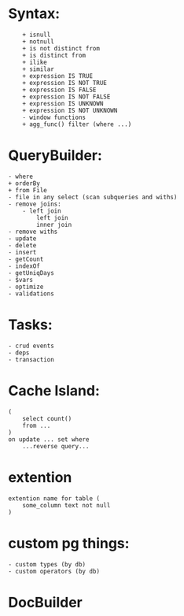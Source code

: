 # Syntax:
		+ isnull
		+ notnull
		+ is not distinct from
        + is distinct from
		+ ilike
		+ similar
		+ expression IS TRUE
		+ expression IS NOT TRUE
		+ expression IS FALSE
		+ expression IS NOT FALSE
		+ expression IS UNKNOWN
		+ expression IS NOT UNKNOWN
		- window functions
        + agg_func() filter (where ...)

# QueryBuilder:
    - where
    + orderBy
    + from File
    - file in any select (scan subqueries and withs)
    - remove joins:
        - left join
            left join
            inner join
    - remove withs
    - update
    - delete
    - insert
    - getCount
    - indexOf
    - getUniqDays
    - $vars
    - optimize
    - validations

# Tasks:
    - crud events
    - deps
    - transaction

# Cache Island:
    (
        select count()
        from ...
    )
    on update ... set where
        ...reverse query...

# extention
    extention name for table (
        some_column text not null
    )

# custom pg things:
    - custom types (by db)
    - custom operators (by db)

# DocBuilder
